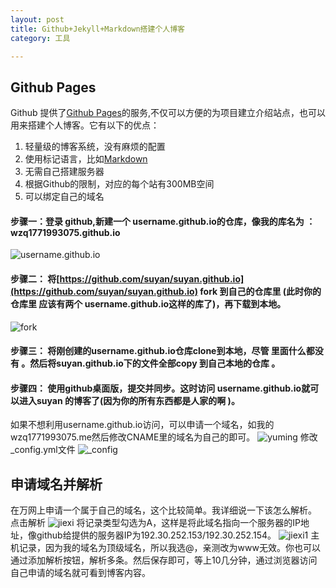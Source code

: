 ```yaml
---
layout: post
title: Github+Jekyll+Markdown搭建个人博客
category: 工具

---
```


## Github Pages
Github 提供了[Github Pages](https://pages.github.com/)的服务,不仅可以方便的为项目建立介绍站点，也可以用来搭建个人博客。它有以下的优点：
1. 轻量级的博客系统，没有麻烦的配置
2. 使用标记语言，比如[Markdown](http://markdown.tw/)
3. 无需自己搭建服务器
4. 根据Github的限制，对应的每个站有300MB空间
5. 可以绑定自己的域名

#### 步骤一：登录 github,新建一个 username.github.io的仓库，像我的库名为 ：wzq1771993075.github.io
![username.github.io](https://raw.githubusercontent.com/wzq1771993075/wzq1771993075.github.io/master/assets/upload/username.github.io.png)
#### 步骤二： 将[https://github.com/suyan/suyan.github.io](https://github.com/suyan/suyan.github.io)  fork 到自己的仓库里 (此时你的仓库里 应该有两个 username.github.io这样的库了)，再下载到本地。
![fork](https://raw.githubusercontent.com/wzq1771993075/wzq1771993075.github.io/master/assets/upload/fork.png)
#### 步骤三： 将刚创建的username.github.io仓库clone到本地，尽管 里面什么都没有 。然后将suyan.github.io下的文件全部copy 到自己本地的仓库 。
#### 步骤四： 使用github桌面版，提交并同步。这时访问 username.github.io就可以进入suyan 的博客了(因为你的所有东西都是人家的啊  )。
如果不想利用username.github.io访问，可以申请一个域名，如我的wzq1771993075.me然后修改CNAME里的域名为自己的即可。
![yuming](https://raw.githubusercontent.com/wzq1771993075/wzq1771993075.github.io/master/assets/upload/yuming.png)
修改_config.yml文件
![_config](https://raw.githubusercontent.com/wzq1771993075/wzq1771993075.github.io/master/assets/upload/_config.png)
## 申请域名并解析
在万网上申请一个属于自己的域名，这个比较简单。我详细说一下该怎么解析。
点击解析
![jiexi](https://raw.githubusercontent.com/wzq1771993075/wzq1771993075.github.io/master/assets/upload/jiexi.png)
将记录类型勾选为A，这样是将此域名指向一个服务器的IP地址，像github给提供的服务器IP为192.30.252.153/192.30.252.154。
![jiexi1](https://raw.githubusercontent.com/wzq1771993075/wzq1771993075.github.io/master/assets/upload/jiexi1.png)
主机记录，因为我的域名为顶级域名，所以我选@，亲测改为www无效。你也可以通过添加解析按钮，解析多条。然后保存即可，等上10几分钟，通过浏览器访问自己申请的域名就可看到博客内容。

